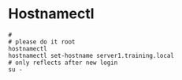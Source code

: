 # Hostnamectl 

```
#
# please do it root 
hostnamectl
hostnamectl set-hostname server1.training.local 
# only reflects after new login 
su - 

```
